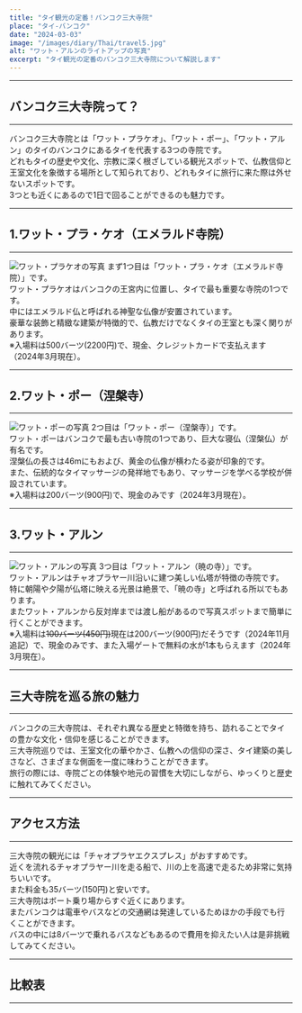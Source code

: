 ```yaml
---
title: "タイ観光の定番！バンコク三大寺院"
place: "タイ-バンコク"
date: "2024-03-03"
image: "/images/diary/Thai/travel5.jpg"
alt: "ワット・アルンのライトアップの写真"
excerpt: "タイ観光の定番のバンコク三大寺院について解説します"
---
```


---
## バンコク三大寺院って？
---

バンコク三大寺院とは「ワット・プラケオ」、「ワット・ポー」、「ワット・アルン」のタイのバンコクにあるタイを代表する3つの寺院です。  
どれもタイの歴史や文化、宗教に深く根ざしている観光スポットで、仏教信仰と王室文化を象徴する場所として知られており、どれもタイに旅行に来た際は外せないスポットです。  
3つとも近くにあるので1日で回ることができるのも魅力です。  

---
## 1.ワット・プラ・ケオ（エメラルド寺院）
---

![ワット・プラケオの写真](/images/diary/Thai/oukyuu.jpg)
まず1つ目は「ワット・プラ・ケオ（エメラルド寺院）」です。  
ワット・プラケオはバンコクの王宮内に位置し、タイで最も重要な寺院の1つです。  
中にはエメラルド仏と呼ばれる神聖な仏像が安置されています。  
豪華な装飾と精緻な建築が特徴的で、仏教だけでなくタイの王室とも深く関りがあります。  
※入場料は500バーツ(2200円)で、現金、クレジットカードで支払えます（2024年3月現在）。  

---
## 2.ワット・ポー（涅槃寺）
---

![ワット・ポーの写真](/images/diary/Thai/hanne.jpg)
2つ目は「ワット・ポー（涅槃寺）」です。  
ワット・ポーはバンコクで最も古い寺院の1つであり、巨大な寝仏（涅槃仏）が有名です。  
涅槃仏の長さは46mにもおよび、黄金の仏像が横わたる姿が印象的です。  
また、伝統的なタイマッサージの発祥地でもあり、マッサージを学べる学校が併設されています。  
※入場料は200バーツ(900円)で、現金のみです（2024年3月現在）。  

---
## 3.ワット・アルン
---

![ワット・アルンの写真](/images/diary/Thai/arun2.jpg)
3つ目は「ワット・アルン（暁の寺）」です。  
ワット・アルンはチャオプラヤー川沿いに建つ美しい仏塔が特徴の寺院です。  
特に朝陽や夕陽が仏塔に映える光景は絶景で、「暁の寺」と呼ばれる所以でもあります。  
またワット・アルンから反対岸までは渡し船があるので写真スポットまで簡単に行くことができます。  
※入場料は<s>100バーツ(450円)</s>現在は200バーツ(900円)だそうです（2024年11月追記）で、現金のみです、また入場ゲートで無料の水が1本もらえます（2024年3月現在）。  

---
## 三大寺院を巡る旅の魅力
---

バンコクの三大寺院は、それぞれ異なる歴史と特徴を持ち、訪れることでタイの豊かな文化・信仰を感じることができます。  
三大寺院巡りでは、王室文化の華やかさ、仏教への信仰の深さ、タイ建築の美しさなど、さまざまな側面を一度に味わうことができます。  
旅行の際には、寺院ごとの体験や地元の習慣を大切にしながら、ゆっくりと歴史に触れてみてください。  

---
## アクセス方法
---

三大寺院の観光には「チャオプラヤエクスプレス」がおすすめです。  
近くを流れるチャオプラヤー川を走る船で、川の上を高速で走るため非常に気持ちいいです。  
また料金も35バーツ(150円)と安いです。  
三大寺院はボート乗り場からすぐ近くにあります。  
またバンコクは電車やバスなどの交通網は発達しているためほかの手段でも行くことができます。  
バスの中には8バーツで乗れるバスなどもあるので費用を抑えたい人は是非挑戦してみてください。  

---
## 比較表
---